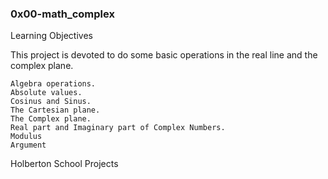 ### 0x00-math_complex

Learning Objectives

This project is devoted to do some basic operations in the real line and the complex plane.

    Algebra operations.
    Absolute values.
    Cosinus and Sinus.
    The Cartesian plane.
    The Complex plane.
    Real part and Imaginary part of Complex Numbers.
    Modulus
    Argument

Holberton School Projects
